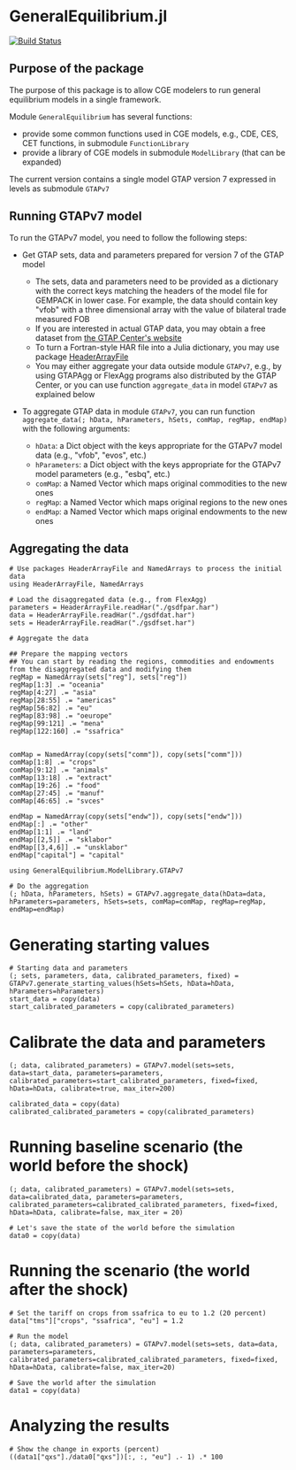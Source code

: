# GeneralEquilibrium.jl

[![Build Status](https://github.com/mivanic/GeneralEquilibrium.jl/actions/workflows/CI.yml/badge.svg?branch=master)](https://github.com/mivanic/GeneralEquilibrium.jl/actions/workflows/CI.yml?query=branch%3Amaster)

## Purpose of the package

The purpose of this package is to allow CGE modelers to run general equilibrium models in a single framework.

Module `GeneralEquilibrium` has several functions:

- provide some common functions used in CGE models, e.g., CDE, CES, CET functions, in submodule `FunctionLibrary`
- provide a library of CGE models in submodule `ModelLibrary` (that can be expanded)

The current version contains a single model GTAP version 7 expressed in levels as submodule `GTAPv7`

## Running GTAPv7 model

To run the GTAPv7 model, you need to follow the following steps:

- Get GTAP sets, data and parameters prepared for version 7 of the GTAP model
    - The sets, data and parameters need to be provided as a dictionary with the correct keys matching the headers of the model file for GEMPACK in lower case. For example, the data should contain key "vfob" with a three dimensional array with the value of bilateral trade measured FOB
    - If you are interested in actual GTAP data, you may obtain a free dataset from [the GTAP Center's website](https://www.gtap.agecon.purdue.edu/)
    - To turn a Fortran-style HAR file into a Julia dictionary, you may use package [HeaderArrayFile](https://github.com/mivanic/HeaderArrayFile.jl)
    - You may either aggregate your data outside module `GTAPv7`, e.g., by using GTAPAgg or FlexAgg programs also distributed by the GTAP Center, or you can use function `aggregate_data` in model `GTAPv7` as explained below

- To aggregate GTAP data in module `GTAPv7`, you can run function `aggregate_data(; hData, hParameters, hSets, comMap, regMap, endMap)` with the following arguments:
    - `hData`: a Dict object with the keys appropriate for the GTAPv7 model data (e.g., "vfob", "evos", etc.)
    - `hParameters`: a Dict object with the keys appropriate for the GTAPv7 model parameters (e.g., "esbq", etc.)
    - `comMap`: a Named Vector which maps original commodities to the new ones 
    - `regMap`: a Named Vector which maps original regions to the new ones
    - `endMap`: a Named Vector which maps original endowments to the new ones
        
## Aggregating the data

```
# Use packages HeaderArrayFile and NamedArrays to process the initial data
using HeaderArrayFile, NamedArrays

# Load the disaggregated data (e.g., from FlexAgg)
parameters = HeaderArrayFile.readHar("./gsdfpar.har")
data = HeaderArrayFile.readHar("./gsdfdat.har")
sets = HeaderArrayFile.readHar("./gsdfset.har")

# Aggregate the data

## Prepare the mapping vectors
## You can start by reading the regions, commodities and endowments from the disaggregated data and modifying them
regMap = NamedArray(sets["reg"], sets["reg"])
regMap[1:3] .= "oceania"
regMap[4:27] .= "asia"
regMap[28:55] .= "americas"
regMap[56:82] .= "eu"
regMap[83:98] .= "oeurope"
regMap[99:121] .= "mena"
regMap[122:160] .= "ssafrica"


comMap = NamedArray(copy(sets["comm"]), copy(sets["comm"]))
comMap[1:8] .= "crops"
comMap[9:12] .= "animals"
comMap[13:18] .= "extract"
comMap[19:26] .= "food"
comMap[27:45] .= "manuf"
comMap[46:65] .= "svces"

endMap = NamedArray(copy(sets["endw"]), copy(sets["endw"]))
endMap[:] .= "other"
endMap[1:1] .= "land"
endMap[[2,5]] .= "sklabor"
endMap[[3,4,6]] .= "unsklabor"
endMap["capital"] = "capital"

using GeneralEquilibrium.ModelLibrary.GTAPv7

# Do the aggregation
(; hData, hParameters, hSets) = GTAPv7.aggregate_data(hData=data, hParameters=parameters, hSets=sets, comMap=comMap, regMap=regMap, endMap=endMap)

```

# Generating starting values

```
# Starting data and parameters
(; sets, parameters, data, calibrated_parameters, fixed) = GTAPv7.generate_starting_values(hSets=hSets, hData=hData, hParameters=hParameters)
start_data = copy(data)
start_calibrated_parameters = copy(calibrated_parameters)
```

# Calibrate the data and parameters

```
(; data, calibrated_parameters) = GTAPv7.model(sets=sets, data=start_data, parameters=parameters, calibrated_parameters=start_calibrated_parameters, fixed=fixed, hData=hData, calibrate=true, max_iter=200)

calibrated_data = copy(data)
calibrated_calibrated_parameters = copy(calibrated_parameters)
```


# Running baseline scenario (the world before the shock)

```
(; data, calibrated_parameters) = GTAPv7.model(sets=sets, data=calibrated_data, parameters=parameters, calibrated_parameters=calibrated_calibrated_parameters, fixed=fixed, hData=hData, calibrate=false, max_iter = 20)

# Let's save the state of the world before the simulation
data0 = copy(data)
```

# Running the scenario (the world after the shock)

```
# Set the tariff on crops from ssafrica to eu to 1.2 (20 percent)
data["tms"]["crops", "ssafrica", "eu"] = 1.2

# Run the model
(; data, calibrated_parameters) = GTAPv7.model(sets=sets, data=data, parameters=parameters, calibrated_parameters=calibrated_calibrated_parameters, fixed=fixed, hData=hData, calibrate=false, max_iter=20)

# Save the world after the simulation
data1 = copy(data)
```

# Analyzing the results

```
# Show the change in exports (percent)
((data1["qxs"]./data0["qxs"])[:, :, "eu"] .- 1) .* 100

```





